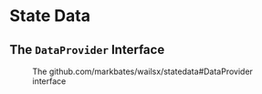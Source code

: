 # State Data

## The `DataProvider` Interface

<figure id="data-provider" type="listing">

<go doc="github.com/markbates/wailsx/statedata.DataProvider"></go>

<figcaption>The <godoc>github.com/markbates/wailsx/statedata#DataProvider</godoc> interface</figcaption>

</figure>
